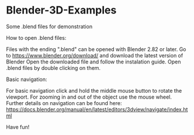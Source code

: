 # Blender-3D-Examples
Some .blend files for demonstration



How to open .blend files:

Files with the ending ".blend" can be opened with Blender 2.82 or later.
Go to https://www.blender.org/download/ and download the latest version of Blender 
Open the downloaded file and follow the instalation guide.
Open .blend files by double clicking on them.



Basic navigation:

For basic navigation click and hold the middle mouse button to rotate the viewport.
For zooming in and out of the object use the mouse wheel.
Further details on navigation can be found here: https://docs.blender.org/manual/en/latest/editors/3dview/navigate/index.html

Have fun!
